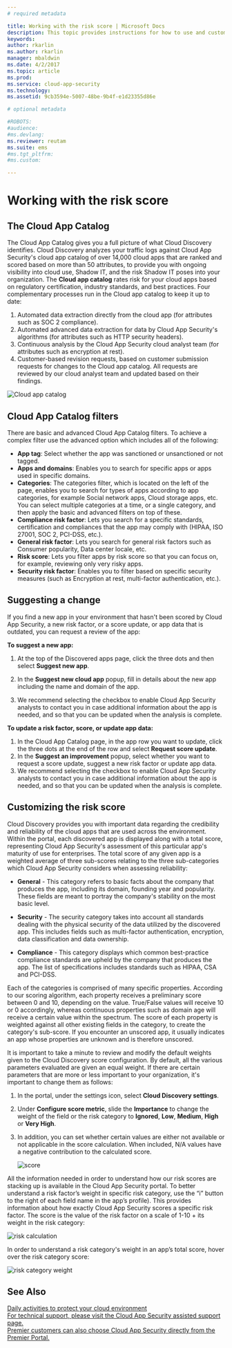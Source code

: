 ```yaml
---
# required metadata

title: Working with the risk score | Microsoft Docs
description: This topic provides instructions for how to use and customize the Cloud App Security app risk score.
keywords:
author: rkarlin
ms.author: rkarlin
manager: mbaldwin
ms.date: 4/2/2017
ms.topic: article
ms.prod:
ms.service: cloud-app-security
ms.technology:
ms.assetid: 9cb3594e-5007-48be-9b4f-e1d23355d86e

# optional metadata

#ROBOTS:
#audience:
#ms.devlang:
ms.reviewer: reutam
ms.suite: ems
#ms.tgt_pltfrm:
#ms.custom:

---
```



# Working with the risk score  

## The Cloud App Catalog

The Cloud App Catalog gives you a full picture of what Cloud Discovery identifies. Cloud Discovery analyzes your traffic logs against Cloud App Security's cloud app catalog of over 14,000 cloud apps that are ranked and scored based on more than 50 attributes, to provide you with ongoing visibility into cloud use, Shadow IT, and the risk Shadow IT poses into your organization.
The **Cloud app catalog** rates risk for your cloud apps based on regulatory certification, industry standards, and best practices. Four complementary processes run in the Cloud app catalog to keep it up to date:
1.  Automated data extraction directly from the cloud app (for attributes such as SOC 2 compliance).
2.  Automated advanced data extraction for data by Cloud App Security's algorithms (for attributes such as HTTP security headers).
3.  Continuous analysis by the Cloud App Security cloud analyst team (for attributes such as encryption at rest).
4.  Customer-based revision requests, based on customer submission requests for changes to the Cloud app catalog. All requests are reviewed by our cloud analyst team and updated based on their findings.
  
![Cloud app catalog](./media/cloud-app-catalog.png)  

## Cloud App Catalog filters

There are basic and advanced Cloud App Catalog filters. To achieve a complex filter use the advanced option which includes all of the following:

- **App tag**: Select whether the app was sanctioned or unsanctioned or not tagged.
- **Apps and domains**: Enables you to search for specific apps or apps used in specific domains. 
- **Categories**: The categories filter, which is located on the left of the page, enables you to search for types of apps according to app categories, for example Social network apps, Cloud storage apps, etc. You can select multiple categories at a time, or a single category, and then apply the basic and advanced filters on top of these.
- **Compliance risk factor**: Lets you search for a specific standards, certification and compliances that the app may comply with (HIPAA, ISO 27001, SOC 2, PCI-DSS, etc.).
- **General risk factor**: Lets you search for general risk factors such as Consumer popularity, Data center locale, etc.
- **Risk score**: Lets you filter apps by risk score so that you can focus on, for example, reviewing only very risky apps.
- **Security risk factor**: Enables you to filter based on specific security measures (such as Encryption at rest, multi-factor authentication, etc.).

## Suggesting a change

If you find a new app in your environment that hasn't been scored by Cloud App Security, a new risk factor, or a score update, or app data that is outdated, you can request a review of the app:

**To suggest a new app:**
1. At the top of the Discovered apps page, click the three dots and then select **Suggest new app**. 

2. In the **Suggest new cloud app** popup, fill in details about the new app including the name and domain of the app. 

3. We recommend selecting the checkbox to enable Cloud App Security analysts to contact you in case additional information about the app is needed, and so that you can be updated when the analysis is complete.

**To update a risk factor, score, or update app data:**

1. In the Cloud App Catalog page, in the app row you want to update, click the three dots at the end of the row and select **Request score update**.
2. In the **Suggest an improvement** popup, select whether you want to request a score update, suggest a new risk factor or update app data.
3. We recommend selecting the checkbox to enable Cloud App Security analysts to contact you in case additional information about the app is needed, and so that you can be updated when the analysis is complete.
 


## Customizing the risk score

Cloud Discovery provides you with important data regarding the credibility and reliability of the cloud apps that are used across the environment. Within the portal, each discovered app is displayed along with a total score, representing Cloud App Security's assessment of this particular app's maturity of use for enterprises. The total score of any given app is a weighted average of three sub-scores relating to the three sub-categories which Cloud App Security considers when assessing reliability:  
  
-   **General** - This category refers to basic facts about the company that produces the app, including its domain, founding year and popularity. These fields are meant to portray the company's stability on the most basic level.  
  
-   **Security** - The security category takes into account all standards dealing with the physical security of the data utilized by the discovered app. This includes fields such as multi-factor authentication, encryption, data classification and data ownership.  
  
-   **Compliance** - This category displays which common best-practice compliance standards are upheld by the company that produces the app. The list of specifications includes standards such as HIPAA, CSA and PCI-DSS.  
  
Each of the categories is comprised of many specific properties. According to our scoring algorithm, each property receives a preliminary score between 0 and 10, depending on the value. True/False values will receive 10 or 0 accordingly, whereas continuous properties such as domain age will receive a certain value within the spectrum. The score of each property is weighted against all other existing fields in the category, to create the category's sub-score. If you encounter an unscored app, it usually indicates an app whose properties are unknown and is therefore unscored.  
  
It is important to take a minute to review and modify the default weights given to the Cloud Discovery score configuration. By default, all the various parameters evaluated are given an equal weight. If there are certain parameters that are more or less important to your organization, it's important to change them as follows:  
  
1.  In the portal, under the settings icon, select **Cloud Discovery settings**.  
  
2.  Under **Configure score metric**, slide the **Importance** to change the weight of the field or the risk category to **Ignored**, **Low**, **Medium**, **High** or **Very High**.  
  
3.  In addition, you can set whether certain values are either not available or not applicable in the score calculation. When included, N/A values have a negative contribution to the calculated score.  
  
     ![score](./media/score.png "score")  

All the information needed in order to understand how our risk scores are stacking up is available in the Cloud App Security portal.
To better understand a risk factor’s weight in specific risk category, use the “i” button to the right of each field name in the app’s profile). This provides information about how exactly Cloud App Security scores a specific risk factor. The score is the value of the risk factor on a scale of 1-10 + its weight in the risk category:

![risk calculation](./media/cac-weight.png)
  
In order to understand a risk category's weight in an app’s total score, hover over the risk category score:

![risk category weight](./media/risk-category-weight.png)


 
## See Also  
[Daily activities to protect your cloud environment](daily-activities-to-protect-your-cloud-environment.md)   
[For technical support, please visit the Cloud App Security assisted support page.](http://support.microsoft.com/oas/default.aspx?prid=16031)   
[Premier customers can also choose Cloud App Security directly from the Premier Portal.](https://premier.microsoft.com/)  
  
  